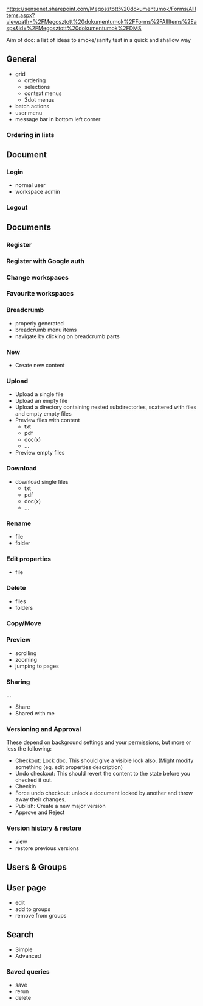 https://sensenet.sharepoint.com/Megosztott%20dokumentumok/Forms/AllItems.aspx?viewpath=%2FMegosztott%20dokumentumok%2FForms%2FAllItems%2Easpx&id=%2FMegosztott%20dokumentumok%2FDMS

Aim of doc: a list of ideas to smoke/sanity test in a quick and shallow way

## General

* grid
  * ordering
  * selections
  * context menus
  * 3dot menus
* batch actions
* user menu
* message bar in bottom left corner

### Ordering in lists

## Document



### Login

* normal user
* workspace admin

### Logout



## Documents

### Register 

### Register with Google auth 

### Change workspaces

### Favourite workspaces

### Breadcrumb

* properly generated
* breadcrumb menu items
* navigate by clicking on breadcrumb parts

### New

* Create new content

### Upload

* Upload a single file
* Upload an empty file
* Upload a directory containing nested subdirectories, scattered with files and empty empty files
* Preview files with content
  * txt
  *  pdf
  * doc(x)
  * ...
* Preview empty files

### Download

* download single files
  * txt
  * pdf
  * doc(x)
  * ...

### Rename

* file
* folder

### Edit properties

* file

### Delete

* files
* folders

### Copy/Move

### Preview

* scrolling
* zooming
* jumping to pages

### Sharing

...

* Share
* Shared with me

### Versioning and Approval

These depend on background settings and your permissions, but more or less the following:
* Checkout: Lock doc. This should give a visible lock also. (Might modify something (eg. edit properties description)
* Undo checkout: This should revert the content to the state before you checked it out.
* Checkin
* Force undo checkout: unlock a document locked by another and throw away their changes.
* Publish: Create a new major version
* Approve and Reject

### Version history & restore

* view
* restore previous versions


## Users & Groups

## User page

* edit
* add to groups
* remove from groups


## Search

* Simple
* Advanced

### Saved queries

* save
* rerun
* delete
